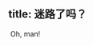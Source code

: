 title: 迷路了吗？
---

<div id="aboutMe">
<p class="missing"><img src="/img/sad01.gif" alt=""><img src="/img/sad02.gif" alt="">
Oh, man!</p></div>
